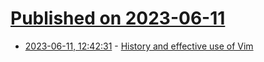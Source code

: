 # [Published on 2023-06-11](index.md)

* [2023-06-11, 12:42:31](https://lobste.rs/s/geecgb/history_effective_use_vim) - [History and effective use of Vim](https://begriffs.com/posts/2019-07-19-history-use-vim.html)
